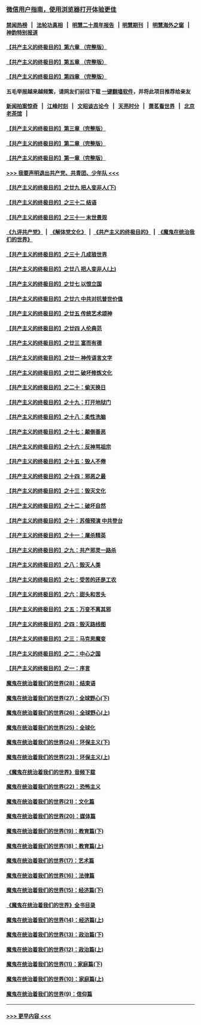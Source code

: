 ### [微信用户指南，使用浏览器打开体验更佳](https://github.com/gfw-breaker/banned-news1/blob/master/indexes/wechat-guide.md?t=0)
#### [禁闻热榜](热点新闻.md?t=0)  &nbsp;&nbsp;|&nbsp;&nbsp; [法轮功真相](https://github.com/gfw-breaker/truth/blob/master/README.md?t=0) &nbsp;&nbsp;|&nbsp;&nbsp; [明慧二十周年报告](https://github.com/gfw-breaker/mh-reports/blob/master/README.md?t=0) &nbsp;&nbsp;|&nbsp;&nbsp;[明慧期刊](https://github.com/gfw-breaker/mh-qikan) &nbsp;&nbsp;|&nbsp;&nbsp; [明慧海外之窗](https://github.com/gfw-breaker/mh-news/blob/master/README.md?t=0) &nbsp;&nbsp;|&nbsp;&nbsp; [神韵特别报道](https://github.com/gfw-breaker/mh-news/blob/master/shenyun.md?t=0)
#### [【共产主义的终极目的】第六章 （完整版）](../pages/nsc422/n11428913.md?t=02122144) 
#### [【共产主义的终极目的】第五章 （完整版）](../pages/nsc422/n11428912.md?t=02122144) 
#### [【共产主义的终极目的】第四章 （完整版）](../pages/nsc422/n11428907.md?t=02122144) 
#### 五毛举报越来越频繁，请网友们前往下载 [一键翻墙软件](https://github.com/gfw-breaker/ssr-accounts)，并将此项目推荐给亲友
#### [新闻拍案惊奇](https://github.com/gfw-breaker/banned-news1/blob/master/pages/link4.md) &nbsp;&nbsp;|&nbsp;&nbsp; [江峰时刻](https://github.com/gfw-breaker/banned-news1/blob/master/pages/link4.md) &nbsp;&nbsp;|&nbsp;&nbsp; [文昭谈古论今](https://github.com/gfw-breaker/banned-news1/blob/master/pages/link4.md) &nbsp;&nbsp;|&nbsp;&nbsp; [天亮时分](https://github.com/gfw-breaker/banned-news1/blob/master/pages/link4.md) &nbsp;&nbsp;|&nbsp;&nbsp; [萧茗看世界](https://github.com/gfw-breaker/banned-news1/blob/master/pages/link4.md) &nbsp;&nbsp;|&nbsp;&nbsp; [北京老茶馆](https://github.com/gfw-breaker/banned-news1/blob/master/pages/link4.md) &nbsp;&nbsp;|&nbsp;&nbsp; 
#### [【共产主义的终极目的】第三章（完整版）](../pages/nsc422/n11428848.md?t=02122144) 
#### [【共产主义的终极目的】第二章（完整版）](../pages/nsc422/n11428831.md?t=02122144) 
#### [【共产主义的终极目的】第一章（完整版）](../pages/nsc422/n11417651.md?t=02122144) 
#### [>>> 我要声明退出共产党、共青团、少年队 <<<](https://github.com/begood0513/goodnews/blob/master/quit/letter.md) 
#### [【共产主义的终极目的】之廿九 把人变非人(下)](../pages/nsc422/n11344140.md?t=02122144) 
#### [【共产主义的终极目的】之三十二 结语](../pages/nsc422/n11360535.md?t=02122144) 
#### [【共产主义的终极目的】之三十一 末世景观](../pages/nsc422/n11351129.md?t=02122144) 
#### [《九评共产党》](https://github.com/begood0513/9ping.md/blob/master/README.md) &nbsp;|&nbsp; [《解体党文化》](../../../../jtdwh.md/blob/master/README.md)  &nbsp;|&nbsp; [《共产主义的终极目的》](../../../../gczydzjmd.md/blob/master/README.md) &nbsp;|&nbsp; [《魔鬼在统治我们的世界》](../../../../mgztzwmdsj.md/blob/master/README.md) 
#### [【共产主义的终极目的】之三十 几成狼世界](../pages/nsc422/n11348280.md?t=02122144) 
#### [【共产主义的终极目的】之廿八 把人变非人(上)](../pages/nsc422/n11340492.md?t=02122144) 
#### [【共产主义的终极目的】之廿七 以恨立国](../pages/nsc422/n11336944.md?t=02122144) 
#### [【共产主义的终极目的】之廿六 中共对抗普世价值](../pages/nsc422/n11324785.md?t=02122144) 
#### [【共产主义的终极目的】之廿五 传统艺术颂神](../pages/nsc422/n11296396.md?t=02122144) 
#### [【共产主义的终极目的】之廿四 人伦典范](../pages/nsc422/n11296397.md?t=02122144) 
#### [【共产主义的终极目的】之廿三 富而有德](../pages/nsc422/n11283598.md?t=02122144) 
#### [【共产主义的终极目的】之廿一 神传语言文字](../pages/nsc422/n11263265.md?t=02122144) 
#### [【共产主义的终极目的】之廿二 破坏修炼文化](../pages/nsc422/n11245728.md?t=02122144) 
#### [【共产主义的终极目的】之二十：偷天换日](../pages/nsc422/n11238846.md?t=02122144) 
#### [【共产主义的终极目的】之十九：打开地狱门](../pages/nsc422/n11206376.md?t=02122144) 
#### [【共产主义的终极目的】之十八：柔性洗脑](../pages/nsc422/n11199994.md?t=02122144) 
#### [【共产主义的终极目的】之十七：颠倒善恶](../pages/nsc422/n11179782.md?t=02122144) 
#### [【共产主义的终极目的】之十六：反神骂祖宗](../pages/nsc422/n11166798.md?t=02122144) 
#### [【共产主义的终极目的】之十五：毁人不倦](../pages/nsc422/n11166792.md?t=02122144) 
#### [【共产主义的终极目的】之十四：邪恶之最](../pages/nsc422/n11150249.md?t=02122144) 
#### [【共产主义的终极目的】之十三：毁灭文化](../pages/nsc422/n11135227.md?t=02122144) 
#### [【共产主义的终极目的】之十二：破坏自然](../pages/nsc422/n11135214.md?t=02122144) 
#### [【共产主义的终极目的】之十：苏俄预演 中共登台](../pages/nsc422/n11118424.md?t=02122144) 
#### [【共产主义的终极目的】之十一：屠杀精英](../pages/nsc422/n11118442.md?t=02122144) 
#### [【共产主义的终极目的】之九：共产邪灵一路杀](../pages/nsc422/n11114139.md?t=02122144) 
#### [【共产主义的终极目的】之八：毁灭人类](../pages/nsc422/n11108503.md?t=02122144) 
#### [【共产主义的终极目的】之七：受苦的还是工农](../pages/nsc422/n11101809.md?t=02122144) 
#### [【共产主义的终极目的】之六：甜头和苦头](../pages/nsc422/n11096971.md?t=02122144) 
#### [【共产主义的终极目的】之五：万变不离其邪](../pages/nsc422/n11091285.md?t=02122144) 
#### [【共产主义的终极目的】之四：毁灭路线图](../pages/nsc422/n11086284.md?t=02122144) 
#### [【共产主义的终极目的】之三：马克思魔变](../pages/nsc422/n11061941.md?t=02122144) 
#### [【共产主义的终极目的】之二：中心之国](../pages/nsc422/n11047728.md?t=02122144) 
#### [【共产主义的终极目的】之一：序言](../pages/nsc422/n11086077.md?t=02122144) 
#### [魔鬼在统治着我们的世界(28)：结束语](../pages/nsc422/n10936246.md?t=02122144) 
#### [魔鬼在统治着我们的世界(27)：全球野心(下)](../pages/nsc422/n10928319.md?t=02122144) 
#### [魔鬼在统治着我们的世界(26)：全球野心(上)](../pages/nsc422/n10900318.md?t=02122144) 
#### [魔鬼在统治着我们的世界(25)：全球化](../pages/nsc422/n10788205.md?t=02122144) 
#### [魔鬼在统治着我们的世界(24)：环保主义(下)](../pages/nsc422/n10695307.md?t=02122144) 
#### [魔鬼在统治着我们的世界(23)：环保主义(上)](../pages/nsc422/n10688613.md?t=02122144) 
#### [《魔鬼在统治着我们的世界》音频下载](../pages/nsc422/n10635553.md?t=02122144) 
#### [魔鬼在统治着我们的世界(22)：恐怖主义](../pages/nsc422/n10614727.md?t=02122144) 
#### [魔鬼在统治着我们的世界(21)：文化篇](../pages/nsc422/n10597706.md?t=02122144) 
#### [魔鬼在统治着我们的世界(20)：媒体篇](../pages/nsc422/n10586579.md?t=02122144) 
#### [魔鬼在统治着我们的世界(19)：教育篇(下)](../pages/nsc422/n10564808.md?t=02122144) 
#### [魔鬼在统治着我们的世界(18)：教育篇(上)](../pages/nsc422/n10526970.md?t=02122144) 
#### [魔鬼在统治着我们的世界(17)：艺术篇](../pages/nsc422/n10499093.md?t=02122144) 
#### [魔鬼在统治着我们的世界(16)：法律篇](../pages/nsc422/n10485969.md?t=02122144) 
#### [魔鬼在统治着我们的世界(15)：经济篇(下)](../pages/nsc422/n10469975.md?t=02122144) 
#### [《魔鬼在统治着我们的世界》全书目录](../pages/nsc422/n10464261.md?t=02122144) 
#### [魔鬼在统治着我们的世界(14)：经济篇(上)](../pages/nsc422/n10457370.md?t=02122144) 
#### [魔鬼在统治着我们的世界(13)：政治篇(下)](../pages/nsc422/n10448270.md?t=02122144) 
#### [魔鬼在统治着我们的世界(12)：政治篇(上)](../pages/nsc422/n10444576.md?t=02122144) 
#### [魔鬼在统治着我们的世界(11)：家庭篇(下)](../pages/nsc422/n10440961.md?t=02122144) 
#### [魔鬼在统治着我们的世界(10)：家庭篇(上)](../pages/nsc422/n10435448.md?t=02122144) 
#### [魔鬼在统治着我们的世界(9)：信仰篇](../pages/nsc422/n10432159.md?t=02122144) 

----
#### [ >>> 更早内容 <<< ](../indexes/nsc422-earlier.md)
